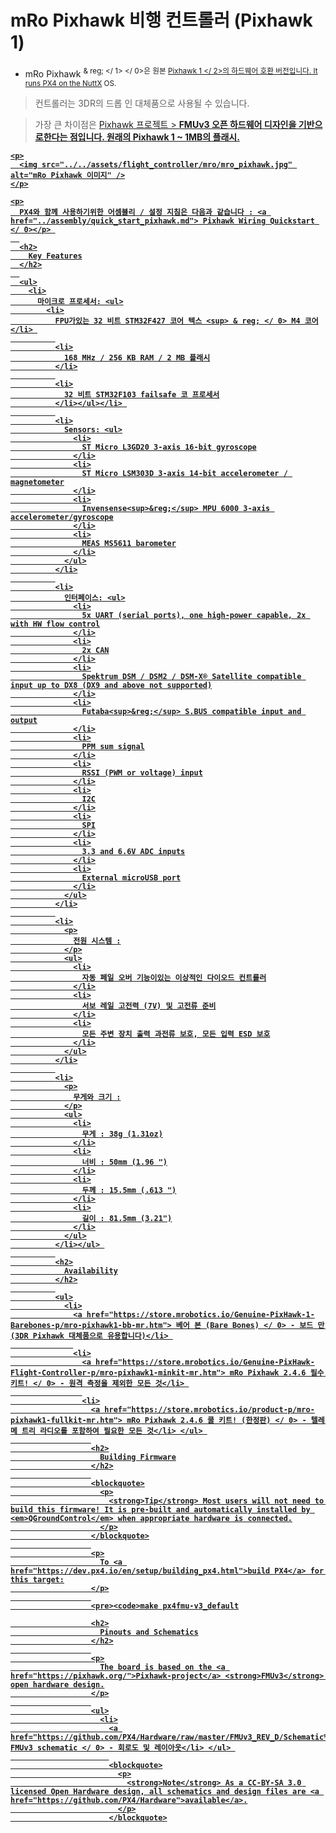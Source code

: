 # mRo Pixhawk 비행 컨트롤러 (Pixhawk 1)

* mRo Pixhawk <sup> & reg; </ 1> </ 0>은 원본 <a href="../flight_controller/pixhawk.md"> Pixhawk 1 </ 2>의 하드웨어 호환 버전입니다. It runs PX4 on the <a href="http://nuttx.org">NuttX</a> OS.</p> 

<blockquote>
  <p>
    컨트롤러는 3DR의 드롭 인 대체품으로 사용될 수 있습니다.
  </p>
</blockquote>

<p>
  

<span></span>

</p>

<blockquote>
  <p>
    가장 큰 차이점은 <a href="https://pixhawk.org/"> Pixhawk 프로젝트 </>> <strong> FMUv3 </ 0> 오픈 하드웨어 디자인을 기반으로한다는 점입니다. 원래의 Pixhawk 1 ~ 1MB의 플래시.</p> </blockquote> 
    
    <p>
      <img src="../../assets/flight_controller/mro/mro_pixhawk.jpg" alt="mRo Pixhawk 이미지" />
    </p>
    
    <p>
      PX4와 함께 사용하기위한 어셈블리 / 설정 지침은 다음과 같습니다 : <a href="../assembly/quick_start_pixhawk.md"> Pixhawk Wiring Quickstart </ 0></p> 
      
      <h2>
        Key Features
      </h2>
      
      <ul>
        <li>
          마이크로 프로세서: <ul>
            <li>
              FPU가있는 32 비트 STM32F427 코어 텍스 <sup> & reg; </ 0> M4 코어</li> 
              
              <li>
                168 MHz / 256 KB RAM / 2 MB 플래시
              </li>
              
              <li>
                32 비트 STM32F103 failsafe 코 프로세서
              </li></ul></li> 
              
              <li>
                Sensors: <ul>
                  <li>
                    ST Micro L3GD20 3-axis 16-bit gyroscope
                  </li>
                  <li>
                    ST Micro LSM303D 3-axis 14-bit accelerometer / magnetometer
                  </li>
                  <li>
                    Invensense<sup>&reg;</sup> MPU 6000 3-axis accelerometer/gyroscope
                  </li>
                  <li>
                    MEAS MS5611 barometer
                  </li>
                </ul>
              </li>
              
              <li>
                인터페이스: <ul>
                  <li>
                    5x UART (serial ports), one high-power capable, 2x with HW flow control
                  </li>
                  <li>
                    2x CAN
                  </li>
                  <li>
                    Spektrum DSM / DSM2 / DSM-X® Satellite compatible input up to DX8 (DX9 and above not supported)
                  </li>
                  <li>
                    Futaba<sup>&reg;</sup> S.BUS compatible input and output
                  </li>
                  <li>
                    PPM sum signal
                  </li>
                  <li>
                    RSSI (PWM or voltage) input
                  </li>
                  <li>
                    I2C
                  </li>
                  <li>
                    SPI
                  </li>
                  <li>
                    3.3 and 6.6V ADC inputs
                  </li>
                  <li>
                    External microUSB port
                  </li>
                </ul>
              </li>
              
              <li>
                <p>
                  전원 시스템 :
                </p>
                <ul>
                  <li>
                    자동 페일 오버 기능이있는 이상적인 다이오드 컨트롤러
                  </li>
                  <li>
                    서보 레일 고전력 (7V) 및 고전류 준비
                  </li>
                  <li>
                    모든 주변 장치 출력 과전류 보호, 모든 입력 ESD 보호
                  </li>
                </ul>
              </li>
              
              <li>
                <p>
                  무게와 크기 :
                </p>
                <ul>
                  <li>
                    무게 : 38g (1.31oz)
                  </li>
                  <li>
                    너비 : 50mm (1.96 ")
                  </li>
                  <li>
                    두께 : 15.5mm (.613 ")
                  </li>
                  <li>
                    길이 : 81.5mm (3.21")
                  </li>
                </ul>
              </li></ul> 
              
              <h2>
                Availability
              </h2>
              
              <ul>
                <li>
                  <a href="https://store.mrobotics.io/Genuine-PixHawk-1-Barebones-p/mro-pixhawk1-bb-mr.htm"> 베어 본 (Bare Bones) </ 0> - 보드 만 (3DR Pixhawk 대체품으로 유용합니다)</li> 
                  
                  <li>
                    <a href="https://store.mrobotics.io/Genuine-PixHawk-Flight-Controller-p/mro-pixhawk1-minkit-mr.htm"> mRo Pixhawk 2.4.6 필수 키트! </ 0> - 원격 측정을 제외한 모든 것</li> 
                    
                    <li>
                      <a href="https://store.mrobotics.io/product-p/mro-pixhawk1-fullkit-mr.htm"> mRo Pixhawk 2.4.6 쿨 키트! (한정판) </ 0> - 텔레 메 트리 라디오를 포함하여 필요한 모든 것</li> </ul> 
                      
                      <h2>
                        Building Firmware
                      </h2>
                      
                      <blockquote>
                        <p>
                          <strong>Tip</strong> Most users will not need to build this firmware! It is pre-built and automatically installed by <em>QGroundControl</em> when appropriate hardware is connected.
                        </p>
                      </blockquote>
                      
                      <p>
                        To <a href="https://dev.px4.io/en/setup/building_px4.html">build PX4</a> for this target:
                      </p>
                      
                      <pre><code>make px4fmu-v3_default
</code></pre>
                      
                      <h2>
                        Pinouts and Schematics
                      </h2>
                      
                      <p>
                        The board is based on the <a href="https://pixhawk.org/">Pixhawk-project</a> <strong>FMUv3</strong> open hardware design.
                      </p>
                      
                      <ul>
                        <li>
                          <a href="https://github.com/PX4/Hardware/raw/master/FMUv3_REV_D/Schematic%20Print/Schematic%20Prints.PDF"> FMUv3 schematic </ 0> - 회로도 및 레이아웃</li> </ul> 
                          
                          <blockquote>
                            <p>
                              <strong>Note</strong> As a CC-BY-SA 3.0 licensed Open Hardware design, all schematics and design files are <a href="https://github.com/PX4/Hardware">available</a>.
                            </p>
                          </blockquote>